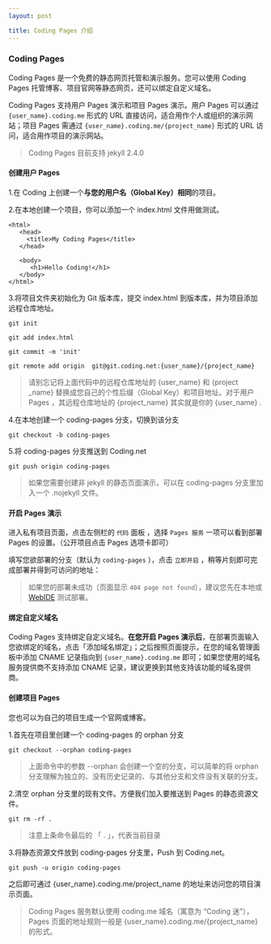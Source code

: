 ```yaml
---
layout: post

title: Coding Pages 介绍
---
```


### Coding Pages 

Coding Pages 是一个免费的静态网页托管和演示服务。您可以使用 Coding Pages 托管博客、项目官网等静态网页，还可以绑定自定义域名。

Coding Pages 支持用户 Pages 演示和项目 Pages 演示。用户 Pages 可以通过 `{user_name}.coding.me` 形式的 URL 直接访问，适合用作个人或组织的演示网站；项目 Pages 需通过 `{user_name}.coding.me/{project_name}` 形式的 URL 访问，适合用作项目的演示网站。

> Coding Pages 目前支持 jekyll 2.4.0

#### 创建用户 Pages

1.在 Coding 上创建一个**与您的用户名（Global Key）相同**的项目。

2.在本地创建一个项目，你可以添加一个 index.html 文件用做测试。

```
<html>
   <head>
     <title>My Coding Pages</title>
   </head>

   <body>
      <h1>Hello Coding!</h1>
   </body>
</html>
```

3.将项目文件夹初始化为 Git 版本库，提交 index.html 到版本库，并为项目添加远程仓库地址。

```
git init

git add index.html

git commit -m 'init'

git remote add origin  git@git.coding.net:{user_name}/{project_name}
```

> 请别忘记将上面代码中的远程仓库地址的 {user_name} 和 {project _name} 替换成您自己的个性后缀（Global Key）和项目地址。对于用户 Pages ，其远程仓库地址的 {project_name} 其实就是你的 {user_name} .

4.在本地创建一个 coding-pages 分支，切换到该分支

```
git checkout -b coding-pages
```

5.将 coding-pages 分支推送到 Coding.net

```
git push origin coding-pages
```

> 如果您需要创建非 jekyll 的静态页面演示，可以在 coding-pages 分支里加入一个 .nojekyll 文件。

#### 开启 Pages 演示

进入私有项目页面，点击左侧栏的 `代码` 面板 ，选择 `Pages 服务` 一项可以看到部署 Pages 的设置。（公开项目点击 Pages 选项卡即可）

填写您欲部署的分支（默认为 `coding-pages` ），点击 `立即开启` ，稍等片刻即可完成部署并得到可访问的地址：

> 如果您的部署未成功（页面显示 `404 page not found`），建议您先在本地或 [WebIDE](https://ide.coding.net) 测试部署。

#### 绑定自定义域名

Coding Pages 支持绑定自定义域名。**在您开启 Pages 演示后**，在部署页面输入您欲绑定的域名，点击「添加域名绑定」；之后按照页面提示，在您的域名管理面板中添加 CNAME 记录指向到 `{user_name}.coding.me` 即可；如果您使用的域名服务提供商不支持添加 CNAME 记录，建议更换到其他支持该功能的域名提供商。


#### 创建项目 Pages

您也可以为自己的项目生成一个官网或博客。

1.首先在项目里创建一个  coding-pages 的 orphan 分支
```
git checkout --orphan coding-pages
```
>上面命令中的参数 --orphan 会创建一个空的分支，可以简单的将 orphan 分支理解为独立的、没有历史记录的、与其他分支和文件没有关联的分支。

2.清空 orphan 分支里的现有文件。方便我们加入要推送到 Pages 的静态资源文件。
```
git rm -rf .
```
> 注意上条命令最后的 「 . 」，代表当前目录

3.将静态资源文件放到 coding-pages 分支里，Push 到 Coding.net。
```
git push -u origin coding-pages
```
之后即可通过 {user_name}.coding.me/project_name 的地址来访问您的项目演示页面。

> Coding Pages 服务默认使用 coding.me 域名（寓意为 “Coding 迷”），Pages 页面的地址规则一般是 {user_name}.coding.me/{project_name} 的形式。